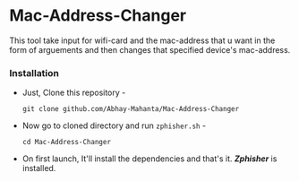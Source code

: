 # Mac-Address-Changer
 This tool take input for wifi-card and the mac-address that u want in the form of arguements and then changes that specified device's mac-address.

### Installation

- Just, Clone this repository -
  ```
  git clone github.com/Abhay-Mahanta/Mac-Address-Changer
  ```

- Now go to cloned directory and run `zphisher.sh` -
  ```
  cd Mac-Address-Changer
  ```

- On first launch, It'll install the dependencies and that's it. ***Zphisher*** is installed.

##
